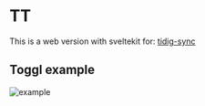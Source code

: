 # TT

This is a web version with sveltekit for: [tidig-sync](https://github.com/OfficialAudite/tidig-sync)

## Toggl example

![example](https://audite.dev/toggl-example.png)

